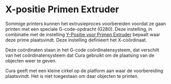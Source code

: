 X-positie Primen Extruder
====
Sommige printers kunnen het extrusieproces voorbereiden voordat ze gaan printen met een speciale G-code-opdracht (G280). Deze instelling, in combinatie met de instelling [Y-Positie voor Primen Extruder](extruder_prime_pos_y.md) bepaalt waar deze prime plaatsvindt. Deze instelling definieert het X-coördinaat.

Deze coördinaten staan in het G-code coördinatensysteem, dat verschilt van het coördinatensysteem dat Cura gebruikt om de plaatsing van de objecten weer te geven.

Cura geeft met een kleine cirkel op de platform aan waar de voorbereiding plaatsvindt. Het is niet toegestaan om daar objecten te printen.